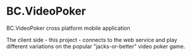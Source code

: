 BC.VideoPoker
=============

BC.VideoPoker cross platform mobile application

The client side - this project - connects to the web service and play different
variations on the popular "jacks-or-better" video poker game.
